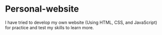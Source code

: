# Personal-website

I have tried to develop my own website (Using HTML, CSS, and JavaScript) for practice and test my skills to learn more.
